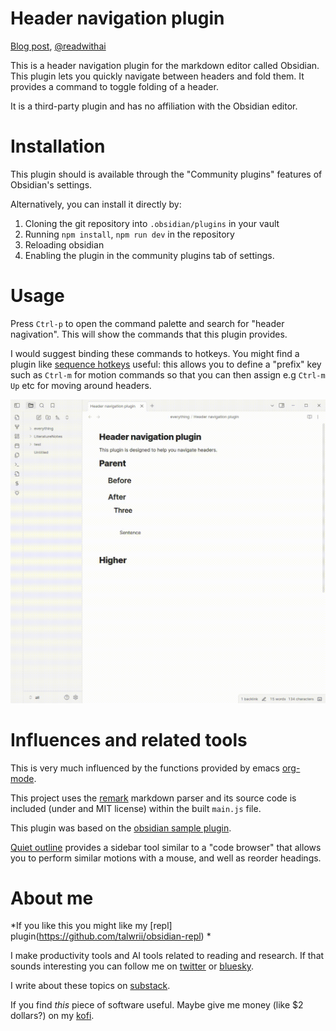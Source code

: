 # Header navigation plugin

[Blog post](https://medium.com/@readwithai/a-header-navigation-plugin-for-the-obsidian-markdown-editor-924656446fee), [@readwithai](https://x.com/readwithai)

This is a header navigation plugin for the markdown editor called Obsidian.
This plugin lets you quickly navigate between headers and fold them.
It provides a command to toggle folding of a header.

It is a third-party plugin and has no affiliation with the Obsidian editor.

# Installation
This plugin should is available through the "Community plugins" features of Obsidian's settings.

Alternatively, you can install it directly by:

1. Cloning the git repository into `.obsidian/plugins` in your vault
1. Running `npm install`, `npm run dev` in the repository
1. Reloading obsidian
1. Enabling the plugin in the community plugins tab of settings.

# Usage
Press `Ctrl-p` to open the command palette and search for "header nagivation".
This will show the commands that this plugin provides.

I would suggest binding these commands to hotkeys. You might find a plugin like [sequence hotkeys](https://github.com/moolmanruan/obsidian-sequence-hotkeys) useful: this allows you to define a "prefix" key such as `Ctrl-m` for motion commands so that you can then assign e.g `Ctrl-m Up` etc for moving around headers.

![demonstraction of features](demo.gif)

# Influences and related tools
This is very much influenced by the functions provided by emacs <a href="https://orgmode.org/">org-mode</a>.

This project uses the [remark](https://github.com/remarkjs/remark/) markdown parser and its source code is included (under and MIT license) within the built `main.js` file.

This plugin was based on the [obsidian sample plugin](https://github.com/obsidianmd/obsidian-sample-plugin).

[Quiet outline](https://github.com/guopenghui/obsidian-quiet-outline) provides a sidebar tool similar to a "code browser" that allows you to perform similar motions with a mouse, and well as reorder headings.

# About me
*If you like this you might like my [repl] plugin(https://github.com/talwrii/obsidian-repl) *

I make productivity tools and AI tools related to reading and research.
If that sounds interesting you can follow me on <a href="https://x.com/readwithai">twitter</a> or <a href="https://bsky.app/profile/readwithai.bsky.social">bluesky</a>.

I write about these topics on <a href="https://readwithai.substack.com/readwithai">substack</a>.

If you find *this* piece of software useful. Maybe give me money (like $2 dollars?) on my <a href="https://ko-fi.com/readwithai">kofi</a>.
